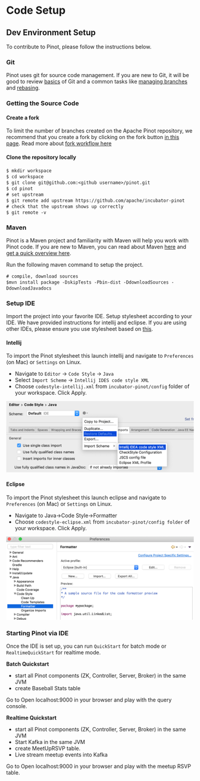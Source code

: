 # Code Setup

## Dev Environment Setup

To contribute to Pinot, please follow the instructions below.

### Git

Pinot uses git for source code management. If you are new to Git, it will be good to review [basics](https://git-scm.com/book/en/v1/Getting-Started-Git-Basics) of Git and a common tasks like [managing branches](https://git-scm.com/book/en/v2/Git-Branching-Branches-in-a-Nutshell) and [rebasing](https://git-scm.com/book/en/v2/Git-Branching-Rebasing).

### Getting the Source Code

#### Create a fork

To limit the number of branches created on the Apache Pinot repository, we recommend that you create a fork by clicking on the fork button [in this page](https://github.com/apache/incubator-pinot). Read more about [fork workflow here](https://www.atlassian.com/git/tutorials/comparing-workflows/forking-workflow)

#### Clone the repository locally

```text
$ mkdir workspace
$ cd workspace
$ git clone git@github.com:<github username>/pinot.git
$ cd pinot
# set upstream
$ git remote add upstream https://github.com/apache/incubator-pinot
# check that the upstream shows up correctly
$ git remote -v
```

### Maven

Pinot is a Maven project and familiarity with Maven will help you work with Pinot code. If you are new to Maven, you can read about Maven [here](https://maven.apache.org/) and [get a quick overview here](http://maven.apache.org/guides/getting-started/maven-in-five-minutes.html).

Run the following maven command to setup the project.

```text
# compile, download sources
$mvn install package -DskipTests -Pbin-dist -DdownloadSources -DdownloadJavadocs
```

### Setup IDE

Import the project into your favorite IDE. Setup stylesheet according to your IDE. We have provided instructions for intellij and eclipse. If you are using other IDEs, please ensure you use stylesheet based on [this](https://github.com/apache/incubator-pinot/blob/master/config/codestyle-intellij.xml).

#### Intellij

To import the Pinot stylesheet this launch intellij and navigate to `Preferences` \(on Mac\) or `Settings` on Linux.

* Navigate to `Editor` -&gt; `Code Style` -&gt; `Java`
* Select `Import Scheme` -&gt; `Intellij IDES code style XML`
* Choose `codestyle-intellij.xml` from `incubator-pinot/config` folder of your workspace. Click Apply.

![](../../.gitbook/assets/import_scheme.png)

#### Eclipse

To import the Pinot stylesheet this launch eclipse and navigate to `Preferences` \(on Mac\) or `Settings` on Linux.

* Navigate to Java-&gt;Code Style-&gt;Formatter
* Choose `codestyle-eclipse.xml` from `incubator-pinot/config folder` of your workspace. Click Apply.

![](../../.gitbook/assets/eclipse_style.png)



### **Starting Pinot via IDE** 

Once the IDE is set up, you can run `QuickStart` for batch mode or `RealtimeQuickStart` for realtime mode.  
  
**Batch Quickstart**

* start all Pinot components \(ZK, Controller, Server, Broker\) in the same JVM
*  create Baseball Stats table

Go to Open localhost:9000 in your browser and play with the query console.

**Realtime Quickstart**

* start all Pinot components \(ZK, Controller, Server, Broker\) in the same JVM
* Start Kafka in the same JVM
* create MeetUpRSVP table.
* Live stream meetup events into Kafka

Go to Open localhost:9000 in your browser and play with the meetup RSVP table.

